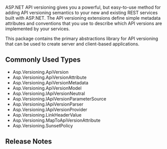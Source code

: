 ﻿ASP.NET API versioning gives you a powerful, but easy-to-use method for adding API versioning semantics to your new
and existing REST services built with ASP.NET. The API versioning extensions define simple metadata attributes and
conventions that you use to describe which API versions are implemented by your services.

This package contains the primary abstractions library for API versioning that can be used to create server and
client-based applications.

## Commonly Used Types

- Asp.Versioning.ApiVersion
- Asp.Versioning.ApiVersionAttribute
- Asp.Versioning.ApiVersionMetadata
- Asp.Versioning.ApiVersionModel
- Asp.Versioning.IApiVersionNeutral
- Asp.Versioning.IApiVersionParameterSource
- Asp.Versioning.IApiVersionParser
- Asp.Versioning.IApiVersionProvider
- Asp.Versioning.LinkHeaderValue
- Asp.Versioning.MapToApiVersionAttribute
- Asp.Versioning.SunsetPolicy

## Release Notes

